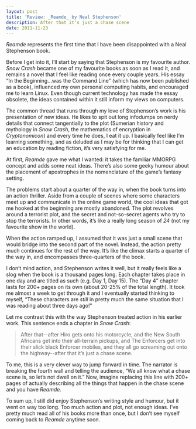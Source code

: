 ```yaml
---
layout: post
title: 'Review: _Reamde_ by Neal Stephenson'
description: After that it's just a chase scene
date: 2011-11-23
---
```

  
_Reamde_ represents the first time that I have been disappointed with a Neal Stephenson book.  
  
Before I get into it, I’ll start by saying that Stephenson is my favourite author. _Snow Crash_ became one of my favourite books as soon as I read it, and remains a novel that I feel like reading once every couple years. His essay “In the Beginning...was the Command Line” (which has now been published as a book), influenced my own personal computing habits, and encouraged me to learn Linux. Even though current technology has made the essay obsolete, the ideas contained within it still inform my views on computers.  
  
The common thread that runs through my love of Stephenson’s work is his presentation of new ideas. He likes to spit out long infodumps on nerdy details that connect tangentially to the plot (Sumerian history and mythology in _Snow Crash_, the mathematics of encryption in _Cryptonomicon_) and every time he does, I eat it up. I basically feel like I’m learning something, and as deluded as I may be for thinking that I can get an education by reading fiction, it’s very satisfying for me.  
  
At first, _Reamde_ gave me what I wanted: it takes the familiar MMORPG concept and adds some neat ideas. There’s also some geeky humour about the placement of apostrophes in the nomenclature of the game’s fantasy setting.  
  
The problems start about a quarter of the way in, when the book turns into an action thriller. Aside from a couple of scenes where some characters meet up and communicate in the online game world, the cool ideas that got me hooked at the beginning are mostly abandoned. The plot revolves around a terrorist plot, and the secret and not-so-secret agents who try to stop the terrorists. In other words, it’s like a really long season of _24_ (not my favourite show in the world).  
  
When the action ramped up, I assumed that it was just a small scene that would bridge into the second part of the novel. Instead, the action pretty much continues for the rest of the way. It’s like the climax starts a quarter of the way in, and encompasses three-quarters of the book.  
  
I don’t mind action, and Stephenson writes it well, but it really feels like a slog when the book is a thousand pages long. Each chapter takes place in one day and are titled as such (e.g. Day 1, Day 15). The “Day 4” chapter lasts for 200+ pages on its own (about 20-25% of the total length). It took me almost a week to get through it and I eventually started thinking to myself, “These characters are _still_ in pretty much the same situation that I was reading about three days ago!”  
  
Let me contrast this with the way Stephenson treated action in his earlier work. This sentence ends a chapter in _Snow Crash_:  
  
> After that--after Hiro gets onto his motorcycle, and the New South Africans get into their all-terrain pickups, and The Enforcers get into their slick black Enforcer mobiles, and they all go screaming out onto the highway--after that it’s just a chase scene.
  
To me, this is a very clever way to jump forward in time. The narrator is breaking the fourth wall and telling the audience, “We all know what a chase scene is, so let’s not dwell on it.” Now, imagine replacing this line with 200+ pages of actually describing all the things that happen in the chase scene and you have _Reamde_.  
  
To sum up, I still did enjoy Stephenson’s writing style and humour, but it went on way too long. Too much action and plot, not enough ideas. I’ve pretty much read all of his books more than once, but I don’t see myself coming back to _Reamde_ anytime soon.